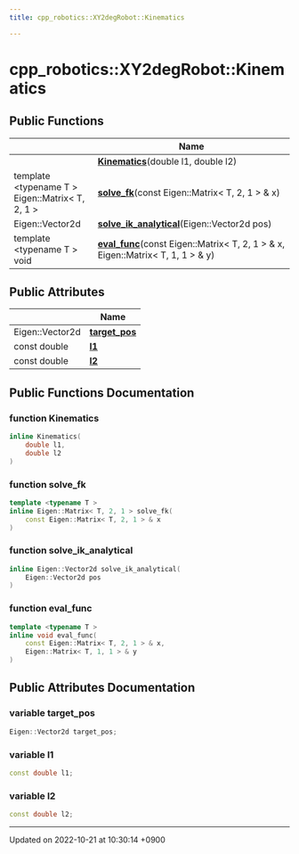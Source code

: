 ```yaml
---
title: cpp_robotics::XY2degRobot::Kinematics

---
```


# cpp_robotics::XY2degRobot::Kinematics





## Public Functions

|                | Name           |
| -------------- | -------------- |
| | **[Kinematics](/cpp_robotics/doxybook/Classes/structcpp__robotics_1_1XY2degRobot_1_1Kinematics/#function-kinematics)**(double l1, double l2) |
| template <typename T \> <br>Eigen::Matrix< T, 2, 1 > | **[solve_fk](/cpp_robotics/doxybook/Classes/structcpp__robotics_1_1XY2degRobot_1_1Kinematics/#function-solve-fk)**(const Eigen::Matrix< T, 2, 1 > & x) |
| Eigen::Vector2d | **[solve_ik_analytical](/cpp_robotics/doxybook/Classes/structcpp__robotics_1_1XY2degRobot_1_1Kinematics/#function-solve-ik-analytical)**(Eigen::Vector2d pos) |
| template <typename T \> <br>void | **[eval_func](/cpp_robotics/doxybook/Classes/structcpp__robotics_1_1XY2degRobot_1_1Kinematics/#function-eval-func)**(const Eigen::Matrix< T, 2, 1 > & x, Eigen::Matrix< T, 1, 1 > & y) |

## Public Attributes

|                | Name           |
| -------------- | -------------- |
| Eigen::Vector2d | **[target_pos](/cpp_robotics/doxybook/Classes/structcpp__robotics_1_1XY2degRobot_1_1Kinematics/#variable-target-pos)**  |
| const double | **[l1](/cpp_robotics/doxybook/Classes/structcpp__robotics_1_1XY2degRobot_1_1Kinematics/#variable-l1)**  |
| const double | **[l2](/cpp_robotics/doxybook/Classes/structcpp__robotics_1_1XY2degRobot_1_1Kinematics/#variable-l2)**  |

## Public Functions Documentation

### function Kinematics

```cpp
inline Kinematics(
    double l1,
    double l2
)
```


### function solve_fk

```cpp
template <typename T >
inline Eigen::Matrix< T, 2, 1 > solve_fk(
    const Eigen::Matrix< T, 2, 1 > & x
)
```


### function solve_ik_analytical

```cpp
inline Eigen::Vector2d solve_ik_analytical(
    Eigen::Vector2d pos
)
```


### function eval_func

```cpp
template <typename T >
inline void eval_func(
    const Eigen::Matrix< T, 2, 1 > & x,
    Eigen::Matrix< T, 1, 1 > & y
)
```


## Public Attributes Documentation

### variable target_pos

```cpp
Eigen::Vector2d target_pos;
```


### variable l1

```cpp
const double l1;
```


### variable l2

```cpp
const double l2;
```


-------------------------------

Updated on 2022-10-21 at 10:30:14 +0900